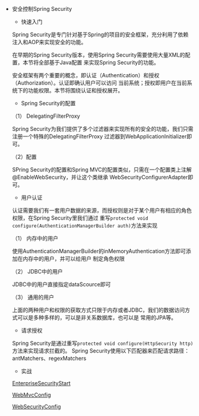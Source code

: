 - 安全控制Spring Security
    - 快速入门
    
    Spring Security是专门针对基于Spring的项目的安全框架，充分利用了依赖注入和AOP来实现安全的功能。
    
    在早期的Spring Security版本，使用Spring Security需要使用大量XML的配置，本节将全部基于Java配置
    来实现Spring Security的功能。
    
    安全框架有两个重要的概念，即认证（Authentication）和授权（Authorization）。认证即确认用户可以访问
    当前系统；授权即用户在当前系统下的功能权限。本节将围绕认证和授权展开。
    
    - Spring Security的配置
    
    （1） DelegatingFilterProxy
    
     Spring Security为我们提供了多个过滤器来实现所有的安全的功能，我们只需注册一个特殊的DelegatingFilterProxy
     过滤器到WebApplicationInitializer即可。
     
     （2）配置
     
     SPring Security的配置和Spring MVC的配置类似，只需在一个配置类上注解@EnableWebSecurity，并让这个类继承
     WebSecurityConfigurerAdapter即可。
     
     - 用户认证
     
     认证需要我们有一套用户数据的来源，而授权则是对于某个用户有相应的角色权限，在Spring Security里我们通过
     重写`protected void configure(AuthenticationManagerBuilder auth)`方法来实现
     
     （1） 内存中的用户
     
     使用AuthenticationManagerBuilder的inMemoryAuthentication方法即可添加在内存中的用户，并可以给用户
     制定角色权限
     
     （2） JDBC中的用户
     
     JDBC中的用户直接指定dataScource即可
     
     （3） 通用的用户
     
     上面的两种用户和权限的获取方式只限于内存或者JDBC，我们的数据访问方式可以是多种多样的，可以是非关系数据库，也可以是
     常用的JPA等。
     
     - 请求授权
     
     Spring Security是通过重写`protected void configure(HttpSecurity http)`方法来实现请求拦截的。
     Spring Security使用以下匹配器来匹配请求路径：antMatchers、regexMatchers
     
    - 实战
    
    [EnterpriseSecurityStart](security/src/main/java/com/zjc/EnterpriseSecurityStart.java)
    
    [WebMvcConfig](security/src/main/java/com/zjc/config/WebMvcConfig.java)
    
    [WebSecurityConfig](security/src/main/java/com/zjc/config/WebSecurityConfig.java)
